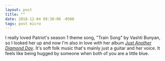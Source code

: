 ```yaml
---
layout: post
title: ""
date: 2018-12-04 09:30:00 -0500
tags: post micro
---
```

I really loved Patriot's season 1 theme song, "Train Song" by Vashti Bunyan, so I looked her up and now I'm also in love with her album *[Just Another Diamond Day](https://open.spotify.com/album/6BjFznpsyrxCFMpp3hzlD2?si=u0i1GUXnRIOtNjsI8bFH4g)*. It's soft folk music that's mainly just a guitar and her voice. It feels like being hugged by someone when both of you are a little blue.